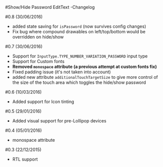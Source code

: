 #Show/Hide Password EditText  -Changelog

#0.8 (30/06/2016)
- added state saving for `isPassword` (now survives config changes)
- Fix bug where compound drawables on left/top/bottom would be overridden on hide/show

#0.7 (30/06/2016)
- Support for `InputType.TYPE_NUMBER_VARIATION_PASSWORD` input type
- Support for Custom fonts
- **Removed `monospace` attribute (a previous attempt at custom fonts fix)**
- Fixed padding issue (it's not taken into account)
- added new attribute `additionalTouchTargetSize` to give more control of the size of the touch area
which toggles the hide/show password

#0.6 (10/03/2016)
- Added support for Icon tinting 

#0.5 (29/01/2016) 
- Added visual support for pre-Lollipop devices

#0.4 (05/01/2016) 
- monospace attribute

#0.3 (22/12/2015)
- RTL support 
